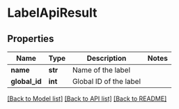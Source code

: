 # LabelApiResult


## Properties
Name | Type | Description | Notes
------------ | ------------- | ------------- | -------------
**name** | **str** | Name of the label | 
**global_id** | **int** | Global ID of the label | 

[[Back to Model list]](../README.md#documentation-for-models) [[Back to API list]](../README.md#documentation-for-api-endpoints) [[Back to README]](../README.md)


